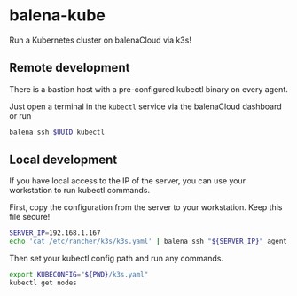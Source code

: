 # balena-kube

Run a Kubernetes cluster on balenaCloud via k3s!

## Remote development

There is a bastion host with a pre-configured kubectl binary on every agent.

Just open a terminal in the `kubectl` service via the balenaCloud dashboard or run

```bash
balena ssh $UUID kubectl
```

## Local development

If you have local access to the IP of the server, you can use your workstation to run kubectl commands.

First, copy the configuration from the server to your workstation. Keep this file secure!

```bash
SERVER_IP=192.168.1.167
echo 'cat /etc/rancher/k3s/k3s.yaml' | balena ssh "${SERVER_IP}" agent | sed "s/127.0.0.1/${SERVER_IP}/" > k3s.yaml
```

Then set your kubectl config path and run any commands.

```bash
export KUBECONFIG="${PWD}/k3s.yaml"
kubectl get nodes
```

